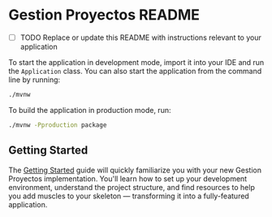 # Gestion Proyectos README

- [ ] TODO Replace or update this README with instructions relevant to your application

To start the application in development mode, import it into your IDE and run the `Application` class. 
You can also start the application from the command line by running: 

```bash
./mvnw
```

To build the application in production mode, run:

```bash
./mvnw -Pproduction package
```

## Getting Started

The [Getting Started](https://vaadin.com/docs/latest/getting-started) guide will quickly familiarize you with your new
Gestion Proyectos implementation. You'll learn how to set up your development environment, understand the project 
structure, and find resources to help you add muscles to your skeleton — transforming it into a fully-featured 
application.
